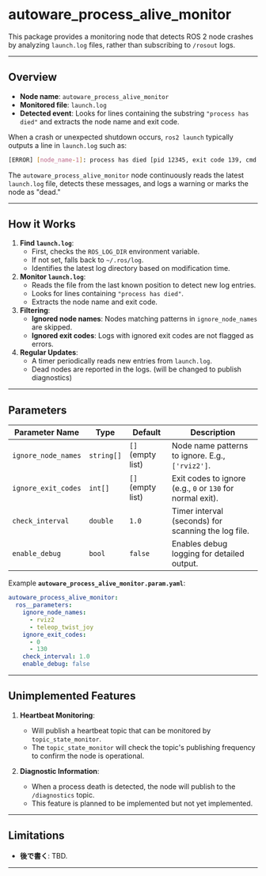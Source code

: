 # autoware_process_alive_monitor

This package provides a monitoring node that detects ROS 2 node crashes by analyzing `launch.log` files, rather than subscribing to `/rosout` logs.

---

## Overview

- **Node name**: `autoware_process_alive_monitor`
- **Monitored file**: `launch.log`
- **Detected event**: Looks for lines containing the substring `"process has died"` and extracts the node name and exit code.

When a crash or unexpected shutdown occurs, `ros2 launch` typically outputs a line in `launch.log` such as:

```bash
[ERROR] [node_name-1]: process has died [pid 12345, exit code 139, cmd '...']
```

The `autoware_process_alive_monitor` node continuously reads the latest `launch.log` file, detects these messages, and logs a warning or marks the node as "dead."

---

## How it Works

1. **Find `launch.log`**:
   - First, checks the `ROS_LOG_DIR` environment variable.
   - If not set, falls back to `~/.ros/log`.
   - Identifies the latest log directory based on modification time.
2. **Monitor `launch.log`**:
   - Reads the file from the last known position to detect new log entries.
   - Looks for lines containing `"process has died"`.
   - Extracts the node name and exit code.
3. **Filtering**:
   - **Ignored node names**: Nodes matching patterns in `ignore_node_names` are skipped.
   - **Ignored exit codes**: Logs with ignored exit codes are not flagged as errors.
4. **Regular Updates**:
   - A timer periodically reads new entries from `launch.log`.
   - Dead nodes are reported in the logs. (will be changed to publish diagnostics)

---

## Parameters

| Parameter Name      | Type       | Default           | Description                                                |
| ------------------- | ---------- | ----------------- | ---------------------------------------------------------- |
| `ignore_node_names` | `string[]` | `[]` (empty list) | Node name patterns to ignore. E.g., `['rviz2']`.           |
| `ignore_exit_codes` | `int[]`    | `[]` (empty list) | Exit codes to ignore (e.g., `0` or `130` for normal exit). |
| `check_interval`    | `double`   | `1.0`             | Timer interval (seconds) for scanning the log file.        |
| `enable_debug`      | `bool`     | `false`           | Enables debug logging for detailed output.                 |

Example **`autoware_process_alive_monitor.param.yaml`**:

```yaml
autoware_process_alive_monitor:
  ros__parameters:
    ignore_node_names:
      - rviz2
      - teleop_twist_joy
    ignore_exit_codes:
      - 0
      - 130
    check_interval: 1.0
    enable_debug: false
```

---

## Unimplemented Features

1. **Heartbeat Monitoring**:

   - Will publish a heartbeat topic that can be monitored by `topic_state_monitor`.
   - The `topic_state_monitor` will check the topic's publishing frequency to confirm the node is operational.

2. **Diagnostic Information**:
   - When a process death is detected, the node will publish to the `/diagnostics` topic.
   - This feature is planned to be implemented but not yet implemented.

---

## Limitations

- **後で書く**: TBD.

---
